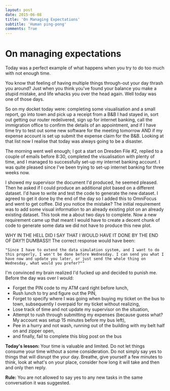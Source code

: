 ```yaml
---
layout: post
date: 2015-06-08
title: 'On Managing Expectations'
subtitle: 'Human ping-pong'
comments: True
---
```


# On managing expectations

Today was a perfect example of what happens when you try to do too much with not enough time. 

You know that feeling of having multiple things through-out your day thrash you around? Just when you think you've found your balance you make a stupid mistake, and life whacks you over the head again. Well today was one of those days.

So on my docket today were: completing some visualisation and a small report, go into town and pick up a receipt from a B&B I had stayed in, sort out getting our router redelivered, sign up for internet banking, call the immigration office to confirm the details of an appointment, and if I have time try to test out some new software for the meeting tomorrow AND if my expense account is set up submit the expense claim for the B&B. Looking at that list now I realise that today was always going to be a disaster.

The morning went well enough; I got a start on Dresden File #2, replied to a couple of emails before 8:30, completed the visualisation with plenty of time, and I managed to successfully set-up my internet banking account. I was quite pleased since I've been trying to set-up internet banking for three weeks now.

I showed my supervisor the document I'd produced, he seemed pleased. Then he asked if I could produce an additional plot based on a different dataset. I'd have to write and test the code to generate the new dataset. I agreed to get it done by the end of the day so I added this to OmniFocus and went to get coffee. Did you notice the mistake? The initial requirement was to add some visual information to an already existing plot on an already existing dataset. This took me a about two days to complete. Now a new requirement came up that meant I would have to create a decent chunk of code to generate some data we did not have to produce this new plot. 

WHY IN THE HELL DID I SAY THAT I WOULD HAVE IT DONE BY THE END OF DAY?! DUMBASS!! The correct response would have been:

    "Since I have to extend the data simulation system, and I want to do this properly, I won't be done before Wednesday. I can send you what I have now and update you later, or just send the whole thing on Wednesday, what would you prefer?""

I'm convinced my brain realized I'd fucked up and decided to punish me. Before the day was over I would:

- Forget the PIN code to my ATM card right before lunch,
- Rush lunch to try and figure out the PIN,
- Forget to specify where I was going when buying my ticket on the bus to town, subsequently I overpaid for my ticket without realizing,
- Lose track of time and not update my supervisor on the situation,
- Attempt to rush through submitting my expenses (because guess what? My account was setup 15 minutes before my bus left),
- Pee in a hurry and not wash, running out of the building with my belt half on and zipper open,
- and finally, fail to complete this blog post on the bus

**Today's lesson:** Your time is valuable and limited. Do not let things consume your time without a some consideration. Do not simply say yes to things that will disrupt the your day. Breathe, give yourself a few minutes to think, look at what's on your place, consider how long it will take and then and only then reply.

**Rule:** You are not allowed to say yes to any new tasks in the same conversation it was suggested.
